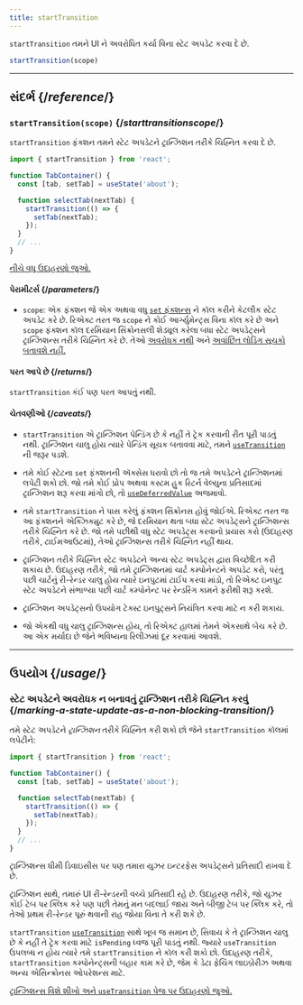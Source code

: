 ```yaml
---
title: startTransition
---
```


<Intro>

`startTransition` તમને UI ને અવરોધિત કર્યા વિના સ્ટેટ અપડેટ કરવા દે છે.

```js
startTransition(scope)
```

</Intro>

<InlineToc />

---

## સંદર્ભ {/*reference*/}

### `startTransition(scope)` {/*starttransitionscope*/}

`startTransition` ફંક્શન તમને સ્ટેટ અપડેટને ટ્રાન્ઝિશન તરીકે ચિહ્નિત કરવા દે છે.

```js {7,9}
import { startTransition } from 'react';

function TabContainer() {
  const [tab, setTab] = useState('about');

  function selectTab(nextTab) {
    startTransition(() => {
      setTab(nextTab);
    });
  }
  // ...
}
```

[નીચે વધુ ઉદાહરણો જુઓ.](#usage)

#### પેરામીટર્સ {/*parameters*/}

* `scope`: એક ફંક્શન જે એક અથવા વધુ [`set` ફંક્શન્સ](/reference/react/useState#setstate) ને કૉલ કરીને કેટલીક સ્ટેટ અપડેટ કરે છે. રિએક્ટ તરત જ `scope` ને કોઈ આર્ગ્યુમેન્ટ્સ વિના કૉલ કરે છે અને `scope` ફંક્શન કૉલ દરમિયાન સિંક્રોનસલી શેડ્યૂલ કરેલા બધા સ્ટેટ અપડેટ્સને ટ્રાન્ઝિશન્સ તરીકે ચિહ્નિત કરે છે. તેઓ [અવરોધક નથી](/reference/react/useTransition#marking-a-state-update-as-a-non-blocking-transition) અને [અવાંછિત લોડિંગ સૂચકો બતાવશે નહીં.](/reference/react/useTransition#preventing-unwanted-loading-indicators)

#### પરત આપે છે {/*returns*/}

`startTransition` કંઈ પણ પરત આપતું નથી.

#### ચેતવણીઓ {/*caveats*/}

* `startTransition` એ ટ્રાન્ઝિશન પેન્ડિંગ છે કે નહીં તે ટ્રેક કરવાની રીત પૂરી પાડતું નથી. ટ્રાન્ઝિશન ચાલુ હોય ત્યારે પેન્ડિંગ સૂચક બતાવવા માટે, તમને [`useTransition`](/reference/react/useTransition) ની જરૂર પડશે.

* તમે કોઈ સ્ટેટના `set` ફંક્શનની ઍક્સેસ ધરાવો છો તો જ તમે અપડેટને ટ્રાન્ઝિશનમાં લપેટી શકો છો. જો તમે કોઈ પ્રોપ અથવા કસ્ટમ હુક રિટર્ન વેલ્યુના પ્રતિસાદમાં ટ્રાન્ઝિશન શરૂ કરવા માંગો છો, તો [`useDeferredValue`](/reference/react/useDeferredValue) અજમાવો.

* તમે `startTransition` ને પાસ કરેલું ફંક્શન સિંક્રોનસ હોવું જોઈએ. રિએક્ટ તરત જ આ ફંક્શનને એક્ઝિક્યુટ કરે છે, જે દરમિયાન થતા બધા સ્ટેટ અપડેટ્સને ટ્રાન્ઝિશન્સ તરીકે ચિહ્નિત કરે છે. જો તમે પછીથી વધુ સ્ટેટ અપડેટ્સ કરવાનો પ્રયાસ કરો (ઉદાહરણ તરીકે, ટાઈમઆઉટમાં), તેઓ ટ્રાન્ઝિશન્સ તરીકે ચિહ્નિત નહીં થાય.

* ટ્રાન્ઝિશન તરીકે ચિહ્નિત સ્ટેટ અપડેટને અન્ય સ્ટેટ અપડેટ્સ દ્વારા વિચ્છેદિત કરી શકાય છે. ઉદાહરણ તરીકે, જો તમે ટ્રાન્ઝિશનમાં ચાર્ટ કમ્પોનેન્ટને અપડેટ કરો, પરંતુ પછી ચાર્ટનું રી-રેન્ડર ચાલુ હોય ત્યારે ઇનપુટમાં ટાઈપ કરવા માંડો, તો રિએક્ટ ઇનપુટ સ્ટેટ અપડેટને સંભાળ્યા પછી ચાર્ટ કમ્પોનેન્ટ પર રેન્ડરિંગ કામને ફરીથી શરૂ કરશે.

* ટ્રાન્ઝિશન અપડેટ્સનો ઉપયોગ ટેક્સ્ટ ઇનપુટ્સને નિયંત્રિત કરવા માટે ન કરી શકાય.

* જો એકથી વધુ ચાલુ ટ્રાન્ઝિશન્સ હોય, તો રિએક્ટ હાલમાં તેમને એકસાથે બેચ કરે છે. આ એક મર્યાદા છે જેને ભવિષ્યના રિલીઝમાં દૂર કરવામાં આવશે.

---

## ઉપયોગ {/*usage*/}

### સ્ટેટ અપડેટને અવરોધક ન બનાવતું ટ્રાન્ઝિશન તરીકે ચિહ્નિત કરવું {/*marking-a-state-update-as-a-non-blocking-transition*/}

તમે સ્ટેટ અપડેટને *ટ્રાન્ઝિશન* તરીકે ચિહ્નિત કરી શકો છો જેને `startTransition` કૉલમાં લપેટીને:

```js {7,9}
import { startTransition } from 'react';

function TabContainer() {
  const [tab, setTab] = useState('about');

  function selectTab(nextTab) {
    startTransition(() => {
      setTab(nextTab);
    });
  }
  // ...
}
```

ટ્રાન્ઝિશન્સ ધીમી ડિવાઇસીસ પર પણ તમારા યુઝર ઇન્ટરફેસ અપડેટ્સને પ્રતિસાદી રાખવા દે છે.

ટ્રાન્ઝિશન સાથે, તમારું UI રી-રેન્ડરની વચ્ચે પ્રતિસાદી રહે છે. ઉદાહરણ તરીકે, જો યુઝર કોઈ ટેબ પર ક્લિક કરે પણ પછી તેમનું મન બદલાઈ જાય અને બીજી ટેબ પર ક્લિક કરે, તો તેઓ પ્રથમ રી-રેન્ડર પૂરું થવાની રાહ જોયા વિના તે કરી શકે છે.

<Note>

`startTransition` [`useTransition`](/reference/react/useTransition) સાથે ખૂબ જ સમાન છે, સિવાય કે તે ટ્રાન્ઝિશન ચાલુ છે કે નહીં તે ટ્રેક કરવા માટે `isPending` ધ્વજ પૂરી પાડતું નથી. જ્યારે `useTransition` ઉપલબ્ધ ન હોય ત્યારે તમે `startTransition` ને કૉલ કરી શકો છો. ઉદાહરણ તરીકે, `startTransition` કમ્પોનેન્ટ્સની બહાર કામ કરે છે, જેમ કે ડેટા ફેચિંગ લાઇબ્રેરીઝ અથવા અન્ય એસિન્ક્રોનસ ઓપરેશન્સ માટે.

[ટ્રાન્ઝિશન્સ વિશે શીખો અને `useTransition` પેજ પર ઉદાહરણો જુઓ.](/reference/react/useTransition)

</Note>
